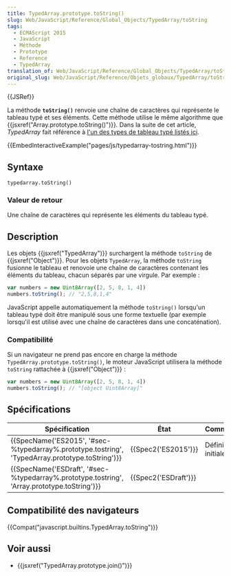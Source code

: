 ```yaml
---
title: TypedArray.prototype.toString()
slug: Web/JavaScript/Reference/Global_Objects/TypedArray/toString
tags:
  - ECMAScript 2015
  - JavaScript
  - Méthode
  - Prototype
  - Reference
  - TypedArray
translation_of: Web/JavaScript/Reference/Global_Objects/TypedArray/toString
original_slug: Web/JavaScript/Reference/Objets_globaux/TypedArray/toString
---
```

{{JSRef}}

La méthode **`toString()`** renvoie une chaîne de caractères qui représente le tableau typé et ses éléments. Cette méthode utilise le même algorithme que {{jsxref("Array.prototype.toString()")}}_._ Dans la suite de cet article, _TypedArray_ fait référence à [l'un des types de tableau typé listés ici](/fr/docs/Web/JavaScript/Reference/Objets_globaux/TypedArray#Les_objets_TypedArray).

{{EmbedInteractiveExample("pages/js/typedarray-tostring.html")}}

## Syntaxe

    typedarray.toString()

### Valeur de retour

Une chaîne de caractères qui représente les éléments du tableau typé.

## Description

Les objets {{jsxref("TypedArray")}} surchargent la méthode `toString` de {{jsxref("Object")}}. Pour les objets `TypedArray`, la méthode `toString` fusionne le tableau et renovoie une chaîne de caractères contenant les éléments du tableau, chacun séparés par une virgule. Par exemple :

```js
var numbers = new Uint8Array([2, 5, 8, 1, 4])
numbers.toString(); // "2,5,8,1,4"
```

JavaScript appelle automatiquement la méthode `toString()` lorsqu'un tableau typé doit être manipulé sous une forme textuelle (par exemple lorsqu'il est utilisé avec une chaîne de caractères dans une concaténation).

### Compatibilité

Si un navigateur ne prend pas encore en charge la méthode `TypedArray.prototype.toString()`, le moteur JavaScript utilisera la méthode `toString` rattachée à {{jsxref("Object")}} :

```js
var numbers = new Uint8Array([2, 5, 8, 1, 4])
numbers.toString(); // "[object Uint8Array]"
```

## Spécifications

| Spécification                                                                                                                    | État                         | Commentaires         |
| -------------------------------------------------------------------------------------------------------------------------------- | ---------------------------- | -------------------- |
| {{SpecName('ES2015', '#sec-%typedarray%.prototype.tostring', 'TypedArray.prototype.toString')}} | {{Spec2('ES2015')}}     | Définition initiale. |
| {{SpecName('ESDraft', '#sec-%typedarray%.prototype.tostring', 'Array.prototype.toString')}}         | {{Spec2('ESDraft')}} |                      |

## Compatibilité des navigateurs

{{Compat("javascript.builtins.TypedArray.toString")}}

## Voir aussi

- {{jsxref("TypedArray.prototype.join()")}}

